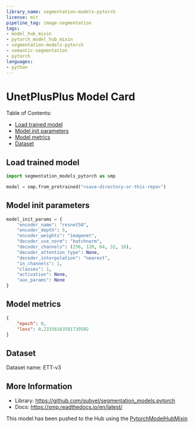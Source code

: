 ```yaml
---
library_name: segmentation-models-pytorch
license: mit
pipeline_tag: image-segmentation
tags:
- model_hub_mixin
- pytorch_model_hub_mixin
- segmentation-models-pytorch
- semantic-segmentation
- pytorch
languages:
- python
---
```

# UnetPlusPlus Model Card

Table of Contents:
- [Load trained model](#load-trained-model)
- [Model init parameters](#model-init-parameters)
- [Model metrics](#model-metrics)
- [Dataset](#dataset)

## Load trained model
```python
import segmentation_models_pytorch as smp

model = smp.from_pretrained("<save-directory-or-this-repo>")
```

## Model init parameters
```python
model_init_params = {
    "encoder_name": "resnet50",
    "encoder_depth": 5,
    "encoder_weights": "imagenet",
    "decoder_use_norm": "batchnorm",
    "decoder_channels": (256, 128, 64, 32, 16),
    "decoder_attention_type": None,
    "decoder_interpolation": "nearest",
    "in_channels": 1,
    "classes": 1,
    "activation": None,
    "aux_params": None
}
```

## Model metrics
```json
{
    "epoch": 0,
    "loss": 0.23356163501739502
}
```

## Dataset
Dataset name: ETT-v3

## More Information
- Library: https://github.com/qubvel/segmentation_models.pytorch
- Docs: https://smp.readthedocs.io/en/latest/

This model has been pushed to the Hub using the [PytorchModelHubMixin](https://huggingface.co/docs/huggingface_hub/package_reference/mixins#huggingface_hub.PyTorchModelHubMixin)